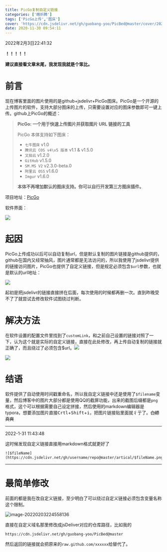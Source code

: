 ```yaml
---
title: PicGo复制自定义链接
categories: ['瞎折腾']
tags: ['PicGo上传','图床']
cover: 'https://cdn.jsdelivr.net/gh/guobang-yoo/PicBed@master/cover/20201116160027.jpg'
date: 2020-11-30 09:54:11
---
```


2022年2月3日22:41:32

**！！！！！**

**建议直接看文章末尾，我发现我就是个笨比。**

# 前言

现在博客里面的图片使用的是github+jsdelivr+PicGo图床。PicGo是一个开源的上传图片的软件，支持大部分图床的上传，只需要设置对应的图床参数即可一键上传。github上PicGo的概述：

> **PicGo: 一个用于快速上传图片并获取图片 URL 链接的工具**
>
> PicGo 本体支持如下图床：
>
> - `七牛图床` v1.0
> - `腾讯云 COS v4\v5 版本` v1.1 & v1.5.0
> - `又拍云` v1.2.0
> - `GitHub` v1.5.0
> - `SM.MS V2` v2.3.0-beta.0
> - `阿里云 OSS` v1.6.0
> - `Imgur` v1.6.0
>
> **本体不再增加默认的图床支持。你可以自行开发第三方图床插件。**

项目地址：[PicGo](https://github.com/Molunerfinn/PicGo)

软件界面：

![](https://cdn.jsdelivr.net/gh/guobang-yoo/PicBed@master/artical/20201130095609.png)

# 起因

PicGo上传成功以后可以自动复制url，但是默认复制的图片链接是github提供的，github在国内又经常抽风，图片通常都是无法访问的，所以我使用了jsdelivr提供的链接访问图片，PicGo也提供了自定义链接，但是规定必须包含`$url`参数，也就是默认的url地址：

![](https://cdn.jsdelivr.net/gh/guobang-yoo/PicBed@master/artical/20201130093835.png)

起初是把jsdelivr的链接直接拼在后面，每次使用的时候都再删一次。直到昨晚受不了了就尝试去修改软件试图绕过判断。

# 解决方法

在软件设置的配置文件里找到了`customLink`，和之前自己设置的链接对照了一下，认为这个就是实际的自定义链接，直接在此处修改，再上传自动复制的链接就正确了，而且绕过了必须包含$url。![](https://cdn.jsdelivr.net/gh/guobang-yoo/PicBed@master/artical/20201130094455.png)

![](https://cdn.jsdelivr.net/gh/guobang-yoo/PicBed@master/artical/20201130094651.png)

# 结语

软件提供了自动使用时间戳重命名，所以我自定义链接中还是使用了`$filename`变量，然后博客中的图片大部分都是使用QQ的截屏功能，出来的截图后缀都是`png`格式，这个可以根据需要自己设定拼接，然后使用的markdown编辑器是typora，想要添加图片直接<kbd>Crtl</kbd>+<kbd>Shift</kbd>+<kbd>i</kbd>，把图片链接贴里面就彳亍了。<span class='heimu'>~~白嫖真爽~~</span>

---

2022-1-31 11:43:48

这时候发现自定义链接直接用markdown格式就更好了

```other
![$fileName](https://cdn.jsdelivr.net/gh/username/repo@master/artical/$fileName.png)
```

---

# 最简单修改

前面的都是我在改自定义链接，至少明白了可以绕过自定义链接必须包含变量名称这个限制。

![image-20220203224558136](https://cdn.jsdelivr.net/gh/guobang-yoo/PicBed@master/artical/202202032246055.png)

直接在自定义域名那里修改成jsDeliver对应的仓库路径，比如我的

```other
https://cdn.jsdelivr.net/gh/guobang-yoo/PicBed@master
```

然后返回的链接就会把原来的`raw.github.com/xxxxxx`给替代了。
